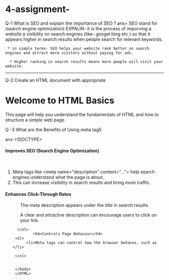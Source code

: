 # 4-assignment-

Q-1   What is SEO and explain the importance of SEO ?
ans=    SEO stand for (search engine optimization) 
      EXPALIN- it is the process of imporving a website a visibility on search engines (like- googel bing etc )
              so that it appears higher in search results when people search for relevant keywords.

     * in simple terms- SEO helps your website rank better on search engines and attract more visitors without paying for ads.

      * Higher ranking in search results means more people will visit your website.
<hr>

Q-2 Create an HTML document with appropriate <title> and <meta> tags for SEO optimization. Ensure the title
is descriptive and the meta description is concise


<!DOCTYPE html>
<html lang="en">
<head>
  <meta charset="UTF-8">
  <meta name="viewport" content="width=device-width, initial-scale=1.0">
  <title>Learn HTML Basics for Beginners | Web Development Guide</title>
  <meta name="description" content="A beginner-friendly guide to learn HTML basics, including structure, tags, and tips to start building your own web pages.">
</head>
<body>
  <h1>Welcome to HTML Basics</h1>
  <p>This page will help you understand the fundamentals of HTML and how to structure a simple web page.</p>
</body>
</html>

Q -3 What are the Benefits of Using meta tag5

ans  <!DOCTYPE>
     <HTML> 
     <HEAD> 
            <TITLE> benefits  </TITLE>
     </HEAD>
     <body>
          <h4> Improves SEO (Search Engine Optimization)</h4>   
     <ol> 
         <li> Meta tags like &lt;meta name="description" content="..."&gt; help search engines understand what the page is about.  </li>
          <li>This can increase visibility in search results and bring more traffic.</li>
      </ol>
          <h4>Enhances Click-Through Rates</h4>
     <ol>
         <ol>The meta description appears under the title in search results.</ol>
         <ol>A clear and attractive description can encourage users to click on your link.</ol>
     
      </ol>
             <h4>Controls Page Behavior</h4>
     <ol>
          <li>Meta tags can control how the browser behaves, such as </li>

     </ol>
     
     
     </body>
     </HTML>

























